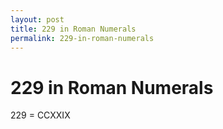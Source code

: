 ```yaml
---
layout: post
title: 229 in Roman Numerals
permalink: 229-in-roman-numerals
---
```


# 229 in Roman Numerals

229 = CCXXIX
